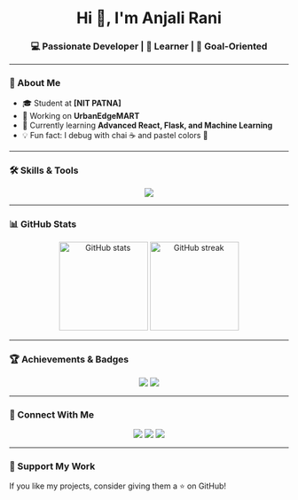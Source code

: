 <!-- Profile README for GitHub -->

<!-- Header -->
<h1 align="center">Hi 👋, I'm Anjali Rani</h1>
<h3 align="center">💻 Passionate Developer | 🚀 Learner | 🎯 Goal-Oriented</h3>

---

### 🌸 About Me
- 🎓 Student at **[NIT PATNA]**
- 💼 Working on **UrbanEdgeMART** 
- 🌱 Currently learning **Advanced React, Flask, and Machine Learning**
- 💡 Fun fact: I debug with chai ☕ and pastel colors 🎨

---

### 🛠️ Skills & Tools
<p align="center">
  <img src="https://skillicons.dev/icons?i=html,css,js,react,python,cpp,flask,opencv,git,github,vscode" />
</p>

---

### 📊 GitHub Stats
<p align="center">
  <img src="https://github-readme-stats.vercel.app/api?username=Anjali28082003&show_icons=true&theme=tokyonight" alt="GitHub stats" height="160"/>
  <img src="https://github-readme-streak-stats.herokuapp.com/?user=Anjali28082003&theme=tokyonight" alt="GitHub streak" height="160"/>
</p>

---

### 🏆 Achievements & Badges
<p align="center">
  <img src="https://img.shields.io/badge/LeetCode-Profile-orange?style=for-the-badge&logo=leetcode" />
  <img src="https://img.shields.io/badge/Codeforces-Profile-blue?style=for-the-badge&logo=codeforces" />
</p>

---

### 🔗 Connect With Me
<p align="center">
  <a href="https://linkedin.com/in/your-link"><img src="https://img.shields.io/badge/LinkedIn-Profile-blue?style=for-the-badge&logo=linkedin" /></a>
  <a href="https://your-portfolio-link.com"><img src="https://img.shields.io/badge/Portfolio-Website-pink?style=for-the-badge&logo=webflow" /></a>
  <a href="mailto:your-email@gmail.com"><img src="https://img.shields.io/badge/Email-Contact-red?style=for-the-badge&logo=gmail" /></a>
</p>

---

### 💖 Support My Work
If you like my projects, consider giving them a ⭐ on GitHub!  

